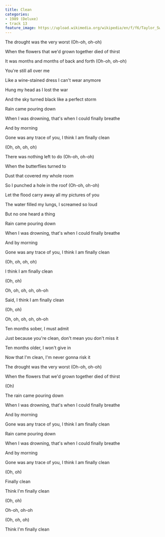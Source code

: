 ```yaml
---
title: Clean
categories:
- 1989 (Deluxe)
- track 13
feature_image: https://upload.wikimedia.org/wikipedia/en/f/f6/Taylor_Swift_-_1989.png
--- 
```

The drought was the very worst (Oh-oh, oh-oh)

When the flowers that we'd grown together died of thirst

It was months and months of back and forth (Oh-oh, oh-oh)

You're still all over me

Like a wine-stained dress I can't wear anymore

Hung my head as I lost the war

And the sky turned black like a perfect storm

Rain came pouring down

When I was drowning, that's when I could finally breathe

And by morning

Gone was any trace of you, I think I am finally clean

(Oh, oh, oh, oh)

There was nothing left to do (Oh-oh, oh-oh)

When the butterflies turned to

Dust that covered my whole room

So I punched a hole in the roof (Oh-oh, oh-oh)

Let the flood carry away all my pictures of you

The water filled my lungs, I screamed so loud

But no one heard a thing

Rain came pouring down

When I was drowning, that's when I could finally breathe

And by morning

Gone was any trace of you, I think I am finally clean

(Oh, oh, oh, oh)

I think I am finally clean

(Oh, oh)

Oh, oh, oh, oh, oh-oh

Said, I think I am finally clean

(Oh, oh)

Oh, oh, oh, oh, oh-oh

Ten months sober, I must admit

Just because you're clean, don't mean you don't miss it

Ten months older, I won't give in

Now that I'm clean, I'm never gonna risk it

The drought was the very worst (Oh-oh, oh-oh)

When the flowers that we'd grown together died of thirst

(Oh)

The rain came pouring down

When I was drowning, that's when I could finally breathe

And by morning

Gone was any trace of you, I think I am finally clean

Rain came pouring down

When I was drowning, that's when I could finally breathe

And by morning

Gone was any trace of you, I think I am finally clean

(Oh, oh)

Finally clean

Think I'm finally clean

(Oh, oh)

Oh-oh, oh-oh

(Oh, oh, oh)

Think I'm finally clean